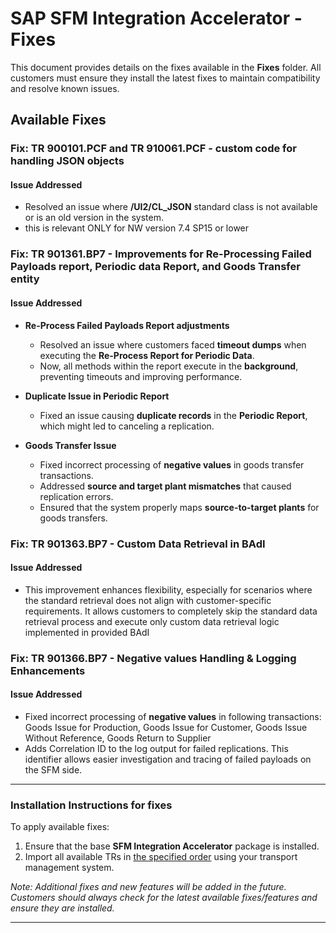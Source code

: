 # SAP SFM Integration Accelerator - Fixes

This document provides details on the fixes available in the **Fixes** folder. All customers must ensure they install the latest fixes to maintain compatibility and resolve known issues.

## **Available Fixes**

### **Fix: TR 900101.PCF and TR 910061.PCF - custom code for handling JSON objects**
#### **Issue Addressed**
- Resolved an issue where **/UI2/CL_JSON** standard class is not available or is an old version in the system. 
- this is relevant ONLY for NW version 7.4 SP15 or lower

### **Fix: TR 901361.BP7 - Improvements for Re-Processing Failed Payloads report, Periodic data Report, and Goods Transfer entity**
#### **Issue Addressed**
- **Re-Process Failed Payloads Report adjustments**
  - Resolved an issue where customers faced **timeout dumps** when executing the **Re-Process Report for Periodic Data**.
  - Now, all methods within the report execute in the **background**, preventing timeouts and improving performance.

- **Duplicate Issue in Periodic Report**
  - Fixed an issue causing **duplicate records** in the **Periodic Report**, which might led to canceling a replication.

- **Goods Transfer Issue**
  - Fixed incorrect processing of **negative values** in goods transfer transactions.
  - Addressed **source and target plant mismatches** that caused replication errors.
  - Ensured that the system properly maps **source-to-target plants** for goods transfers.

### **Fix: TR 901363.BP7 - Custom Data Retrieval in BAdI**
#### **Issue Addressed**
- This improvement enhances flexibility, especially for scenarios where the standard retrieval does not align with customer-specific requirements. It allows customers to completely skip the standard data retrieval process and execute only custom data retrieval logic implemented in provided BAdI

### **Fix: TR 901366.BP7 - Negative values Handling & Logging Enhancements**
#### **Issue Addressed**
- Fixed incorrect processing of **negative values** in following transactions: Goods Issue for Production, Goods Issue for Customer, Goods Issue Without Reference, Goods Return to Supplier
- Adds Correlation ID to the log output for failed replications. This identifier allows easier investigation and tracing of failed payloads on the SFM side.

 
---
### **Installation Instructions for fixes**
To apply available fixes:
1. Ensure that the base **SFM Integration Accelerator** package is installed.
2. Import all available TRs in [the specified order](/sfm-abap-technical-objects#apply-fixes-mandatory-for-all-installations) using your transport management system.


_Note: Additional fixes and new features will be added in the future. Customers should always check for the latest available fixes/features and ensure they are installed._

---


